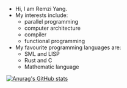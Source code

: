 - Hi, I am Remzi Yang. 
- My interests include:
  - parallel programming
  - computer architecture
  - compiler
  - functional programming
- My favourite programming languages are:
  - SML and LISP
  - Rust and C
  - Mathematic language

[![Anurag's GitHub stats](https://github-readme-stats.vercel.app/api?username=HaoYang670)](https://github.com/anuraghazra/github-readme-stats)
